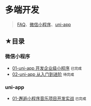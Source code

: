 # 多端开发

> [FAQ](./faq.md)、[微信小程序](./mini-program.md)、[uni-app](./uni-app.md)

## ★目录

### 微信小程序

- [01-uni-app 开发企业级小程序](./01/README.md) `已完成`
- [02-uni-app 从入门到进阶](./02/README.md) `待完成`

### uni-app

- [01-邂逅小程序音乐项目开发实战](./03/README.md) `已完成`
